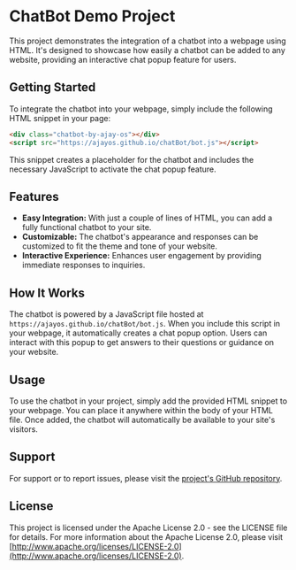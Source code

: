 # ChatBot Demo Project

This project demonstrates the integration of a chatbot into a webpage using HTML. It's designed to showcase how easily a chatbot can be added to any website, providing an interactive chat popup feature for users.

## Getting Started

To integrate the chatbot into your webpage, simply include the following HTML snippet in your page:

```html
<div class="chatbot-by-ajay-os"></div>
<script src="https://ajayos.github.io/chatBot/bot.js"></script>
```

This snippet creates a placeholder for the chatbot and includes the necessary JavaScript to activate the chat popup feature.

## Features

- **Easy Integration:** With just a couple of lines of HTML, you can add a fully functional chatbot to your site.
- **Customizable:** The chatbot's appearance and responses can be customized to fit the theme and tone of your website.
- **Interactive Experience:** Enhances user engagement by providing immediate responses to inquiries.

## How It Works

The chatbot is powered by a JavaScript file hosted at `https://ajayos.github.io/chatBot/bot.js`. When you include this script in your webpage, it automatically creates a chat popup option. Users can interact with this popup to get answers to their questions or guidance on your website.

## Usage

To use the chatbot in your project, simply add the provided HTML snippet to your webpage. You can place it anywhere within the body of your HTML file. Once added, the chatbot will automatically be available to your site's visitors.

## Support

For support or to report issues, please visit the [project's GitHub repository](https://github.com/ajayos/chatBot).

## License

This project is licensed under the Apache License 2.0 - see the LICENSE file for details. For more information about the Apache License 2.0, please visit [http://www.apache.org/licenses/LICENSE-2.0](http://www.apache.org/licenses/LICENSE-2.0).
